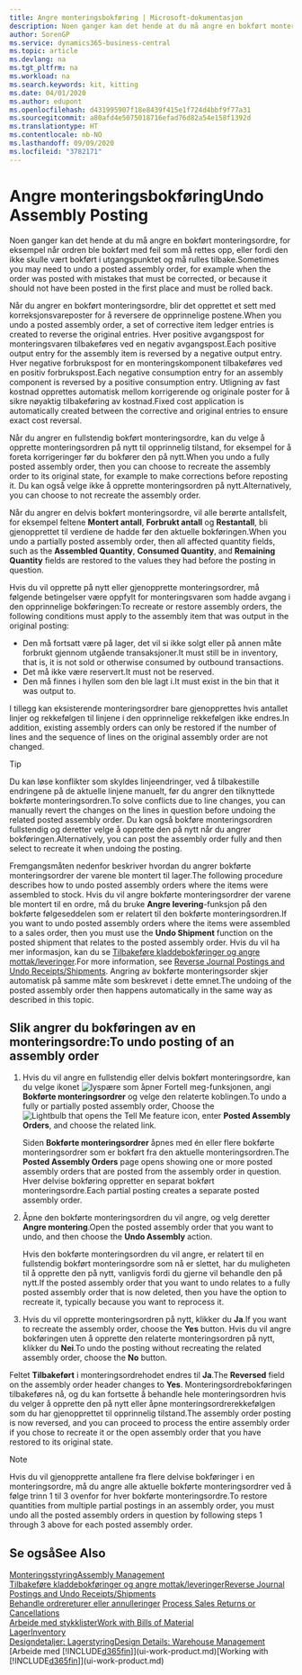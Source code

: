 ```yaml
---
title: Angre monteringsbokføring | Microsoft-dokumentasjon
description: Noen ganger kan det hende at du må angre en bokført monteringsordre, for eksempel når ordren ble bokført med feil som må rettes opp, eller fordi den ikke skulle vært bokført i utgangspunktet og må rulles tilbake.
author: SorenGP
ms.service: dynamics365-business-central
ms.topic: article
ms.devlang: na
ms.tgt_pltfrm: na
ms.workload: na
ms.search.keywords: kit, kitting
ms.date: 04/01/2020
ms.author: edupont
ms.openlocfilehash: d431995907f18e8439f415e1f724d4bbf9f77a31
ms.sourcegitcommit: a80afd4e5075018716efad76d82a54e158f1392d
ms.translationtype: HT
ms.contentlocale: nb-NO
ms.lasthandoff: 09/09/2020
ms.locfileid: "3782171"
---
```

# <a name="undo-assembly-posting"></a><span data-ttu-id="f0562-103">Angre monteringsbokføring</span><span class="sxs-lookup"><span data-stu-id="f0562-103">Undo Assembly Posting</span></span>
<span data-ttu-id="f0562-104">Noen ganger kan det hende at du må angre en bokført monteringsordre, for eksempel når ordren ble bokført med feil som må rettes opp, eller fordi den ikke skulle vært bokført i utgangspunktet og må rulles tilbake.</span><span class="sxs-lookup"><span data-stu-id="f0562-104">Sometimes you may need to undo a posted assembly order, for example when the order was posted with mistakes that must be corrected, or because it should not have been posted in the first place and must be rolled back.</span></span>

<span data-ttu-id="f0562-105">Når du angrer en bokført monteringsordre, blir det opprettet et sett med korreksjonsvareposter for å reversere de opprinnelige postene.</span><span class="sxs-lookup"><span data-stu-id="f0562-105">When you undo a posted assembly order, a set of corrective item ledger entries is created to reverse the original entries.</span></span> <span data-ttu-id="f0562-106">Hver positive avgangspost for monteringsvaren tilbakeføres ved en negativ avgangspost.</span><span class="sxs-lookup"><span data-stu-id="f0562-106">Each positive output entry for the assembly item is reversed by a negative output entry.</span></span> <span data-ttu-id="f0562-107">Hver negative forbrukspost for en monteringskomponent tilbakeføres ved en positiv forbrukspost.</span><span class="sxs-lookup"><span data-stu-id="f0562-107">Each negative consumption entry for an assembly component is reversed by a positive consumption entry.</span></span> <span data-ttu-id="f0562-108">Utligning av fast kostnad opprettes automatisk mellom korrigerende og originale poster for å sikre nøyaktig tilbakeføring av kostnad.</span><span class="sxs-lookup"><span data-stu-id="f0562-108">Fixed cost application is automatically created between the corrective and original entries to ensure exact cost reversal.</span></span>  

<span data-ttu-id="f0562-109">Når du angrer en fullstendig bokført monteringsordre, kan du velge å opprette monteringsordren på nytt til opprinnelig tilstand, for eksempel for å foreta korrigeringer før du bokfører den på nytt.</span><span class="sxs-lookup"><span data-stu-id="f0562-109">When you undo a fully posted assembly order, then you can choose to recreate the assembly order to its original state, for example to make corrections before reposting it.</span></span> <span data-ttu-id="f0562-110">Du kan også velge ikke å opprette monteringsordren på nytt.</span><span class="sxs-lookup"><span data-stu-id="f0562-110">Alternatively, you can choose to not recreate the assembly order.</span></span>  

<span data-ttu-id="f0562-111">Når du angrer en delvis bokført monteringsordre, vil alle berørte antallsfelt, for eksempel feltene **Montert antall**, **Forbrukt antall** og **Restantall**, bli gjenopprettet til verdiene de hadde før den aktuelle bokføringen.</span><span class="sxs-lookup"><span data-stu-id="f0562-111">When you undo a partially posted assembly order, then all affected quantity fields, such as the **Assembled Quantity**, **Consumed Quantity**, and **Remaining Quantity** fields are restored to the values they had before the posting in question.</span></span>  

<span data-ttu-id="f0562-112">Hvis du vil opprette på nytt eller gjenopprette monteringsordrer, må følgende betingelser være oppfylt for monteringsvaren som hadde avgang i den opprinnelige bokføringen:</span><span class="sxs-lookup"><span data-stu-id="f0562-112">To recreate or restore assembly orders, the following conditions must apply to the assembly item that was output in the original posting:</span></span>  

-   <span data-ttu-id="f0562-113">Den må fortsatt være på lager, det vil si ikke solgt eller på annen måte forbrukt gjennom utgående transaksjoner.</span><span class="sxs-lookup"><span data-stu-id="f0562-113">It must still be in inventory, that is, it is not sold or otherwise consumed by outbound transactions.</span></span>  
-   <span data-ttu-id="f0562-114">Det må ikke være reservert.</span><span class="sxs-lookup"><span data-stu-id="f0562-114">It must not be reserved.</span></span>  
-   <span data-ttu-id="f0562-115">Den må finnes i hyllen som den ble lagt i.</span><span class="sxs-lookup"><span data-stu-id="f0562-115">It must exist in the bin that it was output to.</span></span>  

<span data-ttu-id="f0562-116">I tillegg kan eksisterende monteringsordrer bare gjenopprettes hvis antallet linjer og rekkefølgen til linjene i den opprinnelige rekkefølgen ikke endres.</span><span class="sxs-lookup"><span data-stu-id="f0562-116">In addition, existing assembly orders can only be restored if the number of lines and the sequence of lines on the original assembly order are not changed.</span></span>  

> [!TIP]  
>  <span data-ttu-id="f0562-117">Du kan løse konflikter som skyldes linjeendringer, ved å tilbakestille endringene på de aktuelle linjene manuelt, før du angrer den tilknyttede bokførte monteringsordren.</span><span class="sxs-lookup"><span data-stu-id="f0562-117">To solve conflicts due to line changes, you can manually revert the changes on the lines in question before undoing the related posted assembly order.</span></span> <span data-ttu-id="f0562-118">Du kan også bokføre monteringsordren fullstendig og deretter velge å opprette den på nytt når du angrer bokføringen.</span><span class="sxs-lookup"><span data-stu-id="f0562-118">Alternatively, you can post the assembly order fully and then select to recreate it when undoing the posting.</span></span>  

<span data-ttu-id="f0562-119">Fremgangsmåten nedenfor beskriver hvordan du angrer bokførte monteringsordrer der varene ble montert til lager.</span><span class="sxs-lookup"><span data-stu-id="f0562-119">The following procedure describes how to undo posted assembly orders where the items were assembled to stock.</span></span> <span data-ttu-id="f0562-120">Hvis du vil angre bokførte monteringsordrer der varene ble montert til en ordre, må du bruke **Angre levering**-funksjon på den bokførte følgeseddelen som er relatert til den bokførte monteringsordren.</span><span class="sxs-lookup"><span data-stu-id="f0562-120">If you want to undo posted assembly orders where the items were assembled to a sales order, then you must use the **Undo Shipment** function on the posted shipment that relates to the posted assembly order.</span></span> <span data-ttu-id="f0562-121">Hvis du vil ha mer informasjon, kan du se [Tilbakeføre kladdebokføringer og angre mottak/leveringer](finance-how-reverse-journal-posting.md).</span><span class="sxs-lookup"><span data-stu-id="f0562-121">For more information, see [Reverse Journal Postings and Undo Receipts/Shipments](finance-how-reverse-journal-posting.md).</span></span> <span data-ttu-id="f0562-122">Angring av bokførte monteringsorder skjer automatisk på samme måte som beskrevet i dette emnet.</span><span class="sxs-lookup"><span data-stu-id="f0562-122">The undoing of the posted assembly order then happens automatically in the same way as described in this topic.</span></span>  

## <a name="to-undo-posting-of-an-assembly-order"></a><span data-ttu-id="f0562-123">Slik angrer du bokføringen av en monteringsordre:</span><span class="sxs-lookup"><span data-stu-id="f0562-123">To undo posting of an assembly order</span></span>  
1.  <span data-ttu-id="f0562-124">Hvis du vil angre en fullstendig eller delvis bokført monteringsordre, kan du velge ikonet ![lyspære som åpner Fortell meg-funksjonen](media/ui-search/search_small.png "Fortell hva du vil gjøre"), angi **Bokførte monteringsordrer** og velge den relaterte koblingen.</span><span class="sxs-lookup"><span data-stu-id="f0562-124">To undo a fully or partially posted assembly order, Choose the ![Lightbulb that opens the Tell Me feature](media/ui-search/search_small.png "Tell me what you want to do") icon, enter **Posted Assembly Orders**, and choose the related link.</span></span>  

    <span data-ttu-id="f0562-125">Siden **Bokførte monteringsordrer** åpnes med én eller flere bokførte monteringsordrer som er bokført fra den aktuelle monteringsordren.</span><span class="sxs-lookup"><span data-stu-id="f0562-125">The **Posted Assembly Orders** page opens showing one or more posted assembly orders that are posted from the assembly order in question.</span></span> <span data-ttu-id="f0562-126">Hver delvise bokføring oppretter en separat bokført monteringsordre.</span><span class="sxs-lookup"><span data-stu-id="f0562-126">Each partial posting creates a separate posted assembly order.</span></span>  
2.  <span data-ttu-id="f0562-127">Åpne den bokførte monteringsordren du vil angre, og velg deretter **Angre montering**.</span><span class="sxs-lookup"><span data-stu-id="f0562-127">Open the posted assembly order that you want to undo, and then choose the **Undo Assembly** action.</span></span>  

    <span data-ttu-id="f0562-128">Hvis den bokførte monteringsordren du vil angre, er relatert til en fullstendig bokført monteringsordre som nå er slettet, har du muligheten til å opprette den på nytt, vanligvis fordi du gjerne vil behandle den på nytt.</span><span class="sxs-lookup"><span data-stu-id="f0562-128">If the posted assembly order that you want to undo relates to a fully posted assembly order that is now deleted, then you have the option to recreate it, typically because you want to reprocess it.</span></span>  
3.  <span data-ttu-id="f0562-129">Hvis du vil opprette monteringsordren på nytt, klikker du **Ja**.</span><span class="sxs-lookup"><span data-stu-id="f0562-129">If you want to recreate the assembly order, choose the **Yes** button.</span></span> <span data-ttu-id="f0562-130">Hvis du vil angre bokføringen uten å opprette den relaterte monteringsordren på nytt, klikker du **Nei**.</span><span class="sxs-lookup"><span data-stu-id="f0562-130">To undo the posting without recreating the related assembly order, choose the **No** button.</span></span>  

<span data-ttu-id="f0562-131">Feltet **Tilbakeført** i monteringsordrehodet endres til **Ja**.</span><span class="sxs-lookup"><span data-stu-id="f0562-131">The **Reversed** field on the assembly order header changes to **Yes**.</span></span> <span data-ttu-id="f0562-132">Monteringsordrebokføringen tilbakeføres nå, og du kan fortsette å behandle hele monteringsordren hvis du velger å opprette den på nytt eller åpne monteringsordrerekkefølgen som du har gjenopprettet til opprinnelig tilstand.</span><span class="sxs-lookup"><span data-stu-id="f0562-132">The assembly order posting is now reversed, and you can proceed to process the entire assembly order if you chose to recreate it or the open assembly order that you have restored to its original state.</span></span>  

> [!NOTE]  
>  <span data-ttu-id="f0562-133">Hvis du vil gjenopprette antallene fra flere delvise bokføringer i en monteringsordre, må du angre alle aktuelle bokførte monteringsordrer ved å følge trinn 1 til 3 ovenfor for hver bokførte monteringsordre.</span><span class="sxs-lookup"><span data-stu-id="f0562-133">To restore quantities from multiple partial postings in an assembly order, you must undo all the posted assembly orders in question by following steps 1 through 3 above for each posted assembly order.</span></span>  

## <a name="see-also"></a><span data-ttu-id="f0562-134">Se også</span><span class="sxs-lookup"><span data-stu-id="f0562-134">See Also</span></span>  
[<span data-ttu-id="f0562-135">Monteringsstyring</span><span class="sxs-lookup"><span data-stu-id="f0562-135">Assembly Management</span></span>](assembly-assemble-items.md)  
[<span data-ttu-id="f0562-136">Tilbakeføre kladdebokføringer og angre mottak/leveringer</span><span class="sxs-lookup"><span data-stu-id="f0562-136">Reverse Journal Postings and Undo Receipts/Shipments</span></span>](finance-how-reverse-journal-posting.md)  
<span data-ttu-id="f0562-137">[Behandle ordrereturer eller annulleringer](sales-how-process-sales-returns-cancellations.md)  </span><span class="sxs-lookup"><span data-stu-id="f0562-137">[Process Sales Returns or Cancellations](sales-how-process-sales-returns-cancellations.md)  </span></span>  
[<span data-ttu-id="f0562-138">Arbeide med stykklister</span><span class="sxs-lookup"><span data-stu-id="f0562-138">Work with Bills of Material</span></span>](inventory-how-work-BOMs.md)  
[<span data-ttu-id="f0562-139">Lager</span><span class="sxs-lookup"><span data-stu-id="f0562-139">Inventory</span></span>](inventory-manage-inventory.md)  
[<span data-ttu-id="f0562-140">Designdetaljer: Lagerstyring</span><span class="sxs-lookup"><span data-stu-id="f0562-140">Design Details: Warehouse Management</span></span>](design-details-warehouse-management.md)  
<span data-ttu-id="f0562-141">[Arbeide med [!INCLUDE[d365fin](includes/d365fin_md.md)]](ui-work-product.md)</span><span class="sxs-lookup"><span data-stu-id="f0562-141">[Working with [!INCLUDE[d365fin](includes/d365fin_md.md)]](ui-work-product.md)</span></span>
